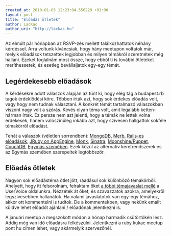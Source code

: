 ```yaml
--- 
created_at: 2010-01-03 12:23:04.556229 +01:00
layout: post
title: "Előadás ötletek"
author: LacKac
author_uri: "http://lackac.hu"
---
```

Az elmúlt pár hónapban az RSVP-zés mellett találkozhattatok néhány kérdéssel. Arra voltunk kíváncsiak, hogy hány meetupon voltatok már, melyik előadások tetszettek legjobban és milyen témákról szeretnétek még hallani. Ezeket foglalnám most össze, hogy ebből ti is további ötleteket meríthessetek, és esetleg bevállaljatok egy-egy témát.

## Legérdekesebb előadások

A kérdésekre adott válaszok alapján az tűnt ki, hogy elég tág a budapest.rb tagok érdeklődési köre. Többen írták azt, hogy sok érdekes előadás volt, vagy hogy nem tudnak választani. A konkrét témát tartalmazó válaszokban viszont nagy volt a szórás. Kevés olyan téma volt, amit legalább ketten-hárman írtak. Ez persze nem azt jelenti, hogy a témák ne lettek volna érdekesek, hanem valószínűleg inkább azt, hogy szívesen hallgattok sokféle témakörről előadást.

Tehát a válaszok (véletlen sorrendben): [MongoDB][f], [Merb][j], [Rails-es előadások][o], [JRuby on AppEngine][f], [Monk][f], [Sinatra][j], [Moonshine/Puppet][f], [CouchDB][f], [Egymás szemében][f]. Ezek közül az alternatív keretrendszerek és az Egymás szemében szerepeltek legtöbbször.

[o]: http://ruby.meetup.hu/blog/2009/11/02/oktoberi-eloadasok.html
[f]: http://ruby.meetup.hu/blog/2009/09/29/fel-ev-eloadasai.html
[j]: http://ruby.meetup.hu/blog/2009/01/28/januari-eloadasok-es-videok.html

## Előadás ötletek

Nagyon sok előadástéma ötlet jött, ráadásul sok különböző témakörből. Ahelyett, hogy itt felsorolnám, felraktam őket [a többi témajavaslat mellé][uv] a UserVoice oldalunkra. Nézzétek át őket, és szavazzatok azokra, amelyekről legszívesebben hallanátok. Ha valami javaslatotok van egy-egy témához, akkor ott kommentelni is tudtok. De a kommentekben, vagy nekünk emailt küldve lehet előadót ajánlani / előadónak jelentkezni is.

[uv]: http://bprb.uservoice.com/

A januári meetup a megszokott módon a hónap harmadik csütörtökén lesz. Addig még van idő előadásra felkészülni. Jelentkezni a ruby kukac meetup pont hu címen lehet, vagy akármelyik szervezőnél.
